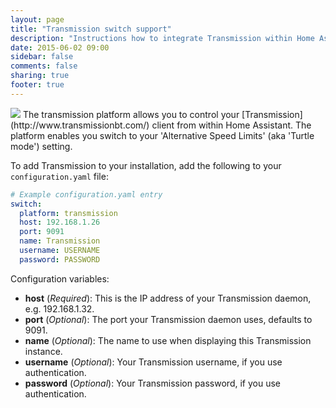 ```yaml
---
layout: page
title: "Transmission switch support"
description: "Instructions how to integrate Transmission within Home Assistant."
date: 2015-06-02 09:00
sidebar: false
comments: false
sharing: true
footer: true
---
```


<img src='/images/supported_brands/transmission.png' class='brand pull-right' />
The transmission platform allows you to control your [Transmission](http://www.transmissionbt.com/) client from within Home Assistant. The platform enables you switch to your 'Alternative Speed Limits' (aka 'Turtle mode') setting. 

To add Transmission to your installation, add the following to your `configuration.yaml` file:

```yaml
# Example configuration.yaml entry
switch:
  platform: transmission
  host: 192.168.1.26
  port: 9091
  name: Transmission
  username: USERNAME
  password: PASSWORD
```

Configuration variables:

- **host** (*Required*): This is the IP address of your Transmission daemon, e.g. 192.168.1.32.
- **port** (*Optional*): The port your Transmission daemon uses, defaults to 9091.
- **name** (*Optional*): The name to use when displaying this Transmission instance.
- **username** (*Optional*): Your Transmission username, if you use authentication.
- **password** (*Optional*): Your Transmission password, if you use authentication.

